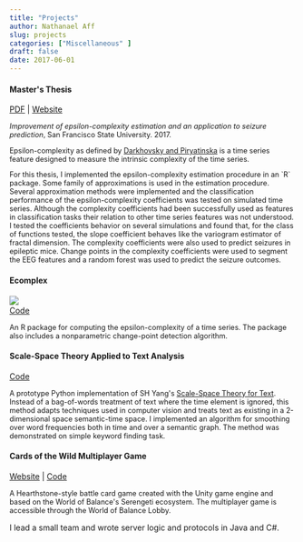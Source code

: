 ```yaml
---
title: "Projects"
author: Nathanael Aff
slug: projects
categories: ["Miscellaneous" ]
draft: false
date: 2017-06-01
---
```


<h4> Master's Thesis </h4>

[PDF](https://github.com/nateaff/eeg-complex/blob/master/docs/thesis/thesis.pdf)
|  [Website](https://nateaff.github.io/eeg-complex/index.html)

<p style="font-size:90%;">
<i>Improvement of epsilon-complexity estimation and an application to seizure prediction</i>, San Francisco State University. 2017.</p>

<p style="font-size:90%;">
Epsilon-complexity as defined by <a href="https://arxiv.org/abs/1303.1777">Darkhovsky and Piryatinska</a> is a time series feature designed to measure the intrinsic complexity of the time series. 
</p>
<p style="font-size:90%;">
For this thesis, I implemented the epsilon-complexity estimation procedure in an `R` package. Some family of approximations is used in the estimation procedure. Several approximation methods were implemented and the classification performance of the epsilon-complexity coefficients was tested on simulated time series. Although the complexity coefficients had been successfully used as features in classification tasks their relation to other time series features was not understood. I tested the coefficients behavior on several simulations and found that, for the class of functions tested, the slope coefficient behaves like the variogram estimator of fractal dimension. The complexity coefficients were also used to predict seizures in epileptic mice. Change points in the complexity coefficients were used to segment the EEG features and a random forest was used to predict the seizure outcomes. 
</p>

<h4> Ecomplex </h4>

<p> 
<img src="https://api.travis-ci.org/nateaff/ecomplex.svg?branch=master" align="left">     
<br>
<a href="https://github.com/nateaff/ecomplex"> Code</a>
</p>


<p style="font-size:90%;">
An R package for computing the epsilon-complexity of a time series. The package also includes a nonparametric change-point detection algorithm.
</p>


<h4> Scale-Space Theory Applied to Text Analysis </h4>

[Code](https://github.com/nateaff/scale-space-text)

<p style="font-size:90%;">
A prototype Python implementation of SH Yang's <a href= "https://arxiv.org/abs/1212.2145"> Scale-Space Theory for Text</a>. Instead of a bag-of-words treatment of text where the time element is ignored, this method adapts techniques used in computer vision and treats text as existing in a 2-dimensional space semantic-time space. I implemented an algorithm for smoothing over word frequencies both in time and over a semantic graph. The method was demonstrated on simple keyword finding task.
</p>


<h4> Cards of the Wild Multiplayer Game </h4>

[Website](http://smurf.sfsu.edu/~wob/?lipi=urn:li:page:d_flagship3_profile_view_base%3BSzFZhqLuSpWT6sVqoL%2Fzog%3D%3D)  |  [Code](https://github.com/nateaff/cards_of_the_wild)

<p style="font-size:90%;">
A Hearthstone-style battle card game created with the Unity game engine and based on the World of Balance's Serengeti ecosystem. The multiplayer game is accessible through the World of Balance Lobby.

I lead a small team and wrote server logic and protocols in Java and C#.
</p>



